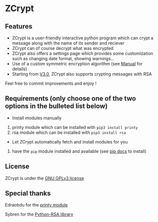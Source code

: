 # ZCrypt 
## Features
* ZCrypt is a user-friendly interactive python program which can crypt a message along with the name of its sender and reciever
* ZCrypt can of course decrypt what was encrypted
* ZCrypt also offers a settings page which provides some customization such as changing date format, showing warnings...
* Use of a custom symmetric encryption algorithm (see [Manual](UserManual.md#cryptEng) for details)
* Starting from [V3.0](https://github.com/cl-ement05/ZCrypt/releases/tag/V3.0#rsafeatures), ZCrypt also supports crypting messages with RSA

Feel free to commit improvements and enjoy !

## Requirements (**only choose one of the two options in the bulleted list below**)
* Install modules manually
1. printy module which can be installed with `pip3 install printy`
2. rsa module which can be installed with `pip3 install rsa`
* Let ZCrypt automatically fetch and install modules for you
1. have the `pip` module installed and available (see [pip docs](https://pip.pypa.io/en/stable/installing/) to install)

## License 
ZCrypt is under the [GNU GPLv3 license](LICENSE.md)
## Special thanks
Edraobdu for the [printy module](https://github.com/edraobdu/printy) 

Sybren for the [Python-RSA library](https://github.com/sybrenstuvel/python-rsa)
